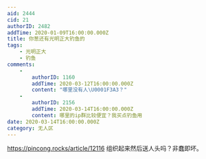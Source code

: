 ```yaml
---
aid: 2444
cid: 21
authorID: 2482
addTime: 2020-01-09T16:00:00.000Z
title: 你葱还有光明正大钓鱼的
tags:
    - 光明正大
    - 钓鱼
comments:
    -
        authorID: 1160
        addTime: 2020-03-12T16:00:00.000Z
        content: "哪里没有人\U0001F3A3？"
    -
        authorID: 2156
        addTime: 2020-03-14T16:00:00.000Z
        content: 哪里的ip群比较便宜？我买点钓鱼用
date: 2020-03-14T16:00:00.000Z
category: 无人区
---
```


https://pincong.rocks/article/12116 组织起来然后送人头吗？非蠢即坏。
